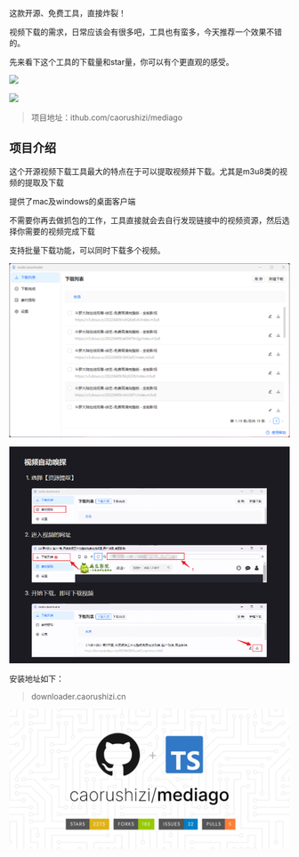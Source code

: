 这款开源、免费工具，直接炸裂！

视频下载的需求，日常应该会有很多吧，工具也有蛮多，今天推荐一个效果不错的。

先来看下这个工具的下载量和star量，你可以有个更直观的感受。


 ![](https://img.shields.io/github/downloads/caorushizi/mediago/total?style=flat-square)


 ![](https://img.shields.io/github/stars/caorushizi/mediago?style=flat-square)

>项目地址：ithub.com/caorushizi/mediago

## 项目介绍

这个开源视频下载工具最大的特点在于可以提取视频并下载。尤其是m3u8类的视频的提取及下载

提供了mac及windows的桌面客户端

不需要你再去做抓包的工作，工具直接就会去自行发现链接中的视频资源，然后选择你需要的视频完成下载

支持批量下载功能，可以同时下载多个视频。

![](image.png)

![](image-1.png)

安装地址如下：

>downloader.caorushizi.cn 

![](image-2.png)